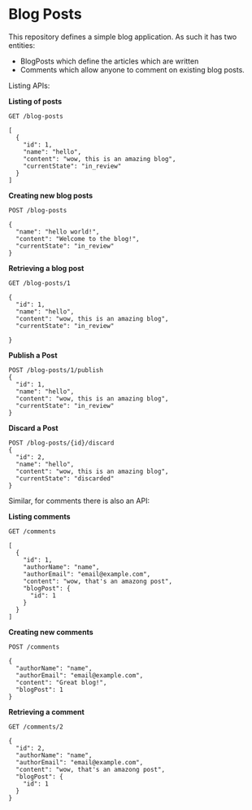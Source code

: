 # Blog Posts

This repository defines a simple blog application.
As such it has two entities:

* BlogPosts which define the articles which are written
* Comments which allow anyone to comment on existing blog posts.


Listing APIs:

**Listing of posts**
```
GET /blog-posts

[
  {
    "id": 1,
    "name": "hello",
    "content": "wow, this is an amazing blog",
    "currentState": "in_review"
  }
]
```

**Creating new blog posts**
```
POST /blog-posts

{
  "name": "hello world!",
  "content": "Welcome to the blog!",
  "currentState": "in_review"
}
```

**Retrieving a blog post**
```
GET /blog-posts/1

{
  "id": 1,
  "name": "hello",
  "content": "wow, this is an amazing blog",
  "currentState": "in_review"

}
```

**Publish a Post**
```
POST /blog-posts/1/publish
{
  "id": 1,
  "name": "hello",
  "content": "wow, this is an amazing blog",
  "currentState": "in_review"
}
```

**Discard a Post**
```
POST /blog-posts/{id}/discard
{
  "id": 2,
  "name": "hello",
  "content": "wow, this is an amazing blog",
  "currentState": "discarded"
}
```
Similar, for comments there is also an API:

**Listing comments**
```
GET /comments

[
  {
    "id": 1,
    "authorName": "name",
    "authorEmail": "email@example.com",
    "content": "wow, that's an amazong post",
    "blogPost": {
      "id": 1
    }
  }
]
```

**Creating new comments**
```
POST /comments

{
  "authorName": "name",
  "authorEmail": "email@example.com",
  "content": "Great blog!",
  "blogPost": 1
}
```

**Retrieving a comment**
```
GET /comments/2

{
  "id": 2,
  "authorName": "name",
  "authorEmail": "email@example.com",
  "content": "wow, that's an amazong post",
  "blogPost": {
    "id": 1
  }
}
```

